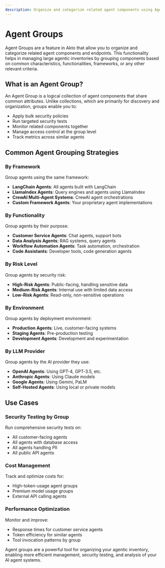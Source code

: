 ```yaml
---
description: Organize and categorize related agent components using Agent Groups.
---
```


# Agent Groups

Agent Groups are a feature in Akto that allow you to organize and categorize related agent components and endpoints. This functionality helps in managing large agentic inventories by grouping components based on common characteristics, functionalities, frameworks, or any other relevant criteria.

## What is an Agent Group?

An Agent Group is a logical collection of agent components that share common attributes. Unlike collections, which are primarily for discovery and organization, groups enable you to:

- Apply bulk security policies
- Run targeted security tests
- Monitor related components together
- Manage access control at the group level
- Track metrics across similar agents

## Common Agent Grouping Strategies

### By Framework

Group agents using the same framework:
- **LangChain Agents**: All agents built with LangChain
- **LlamaIndex Agents**: Query engines and agents using LlamaIndex
- **CrewAI Multi-Agent Systems**: CrewAI agent orchestrations
- **Custom Framework Agents**: Your proprietary agent implementations

### By Functionality

Group agents by their purpose:
- **Customer Service Agents**: Chat agents, support bots
- **Data Analysis Agents**: RAG systems, query agents
- **Workflow Automation Agents**: Task automation, orchestration
- **Code Assistants**: Developer tools, code generation agents

### By Risk Level

Group agents by security risk:
- **High-Risk Agents**: Public-facing, handling sensitive data
- **Medium-Risk Agents**: Internal use with limited data access
- **Low-Risk Agents**: Read-only, non-sensitive operations

### By Environment

Group agents by deployment environment:
- **Production Agents**: Live, customer-facing systems
- **Staging Agents**: Pre-production testing
- **Development Agents**: Development and experimentation

### By LLM Provider

Group agents by the AI provider they use:
- **OpenAI Agents**: Using GPT-4, GPT-3.5, etc.
- **Anthropic Agents**: Using Claude models
- **Google Agents**: Using Gemini, PaLM
- **Self-Hosted Agents**: Using local or private models

## Use Cases

### Security Testing by Group

Run comprehensive security tests on:
- All customer-facing agents
- All agents with database access
- All agents handling PII
- All public API agents

### Cost Management

Track and optimize costs for:
- High-token-usage agent groups
- Premium model usage groups
- External API calling agents

### Performance Optimization

Monitor and improve:
- Response times for customer service agents
- Token efficiency for similar agents
- Tool invocation patterns by group

Agent groups are a powerful tool for organizing your agentic inventory, enabling more efficient management, security testing, and analysis of your AI agent systems.
